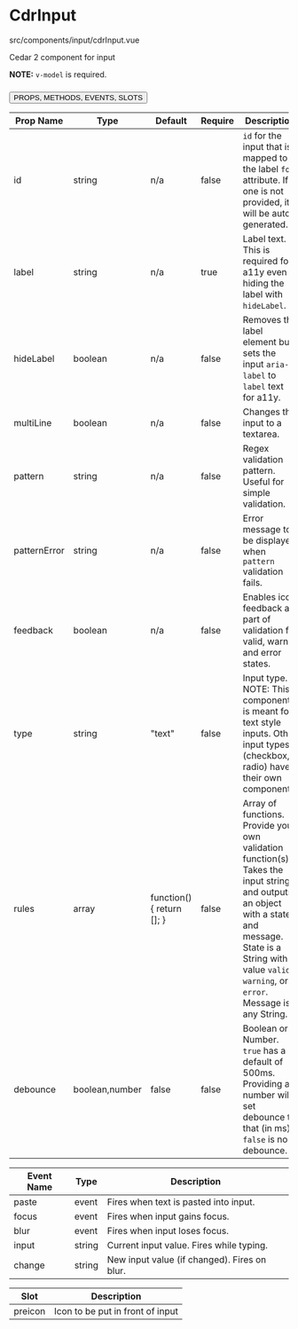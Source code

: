 # <span class="display-name">CdrInput</span>


<span class="file">src/components/input/cdrInput.vue<span>


Cedar 2 component for input

**NOTE:** `v-model` is required.

### <button class='title'>PROPS, METHODS, EVENTS, SLOTS</button>

Prop Name | Type | Default | Require | Description
--- | --- | --- | --- | ---
id | string | n/a | false | `id` for the input that is mapped to the label `for` attribute. If one is not provided, it will be auto generated.
label | string | n/a | true | Label text. This is required for a11y even if hiding the label with `hideLabel`.
hideLabel | boolean | n/a | false | Removes the label element but sets the input `aria-label` to `label` text for a11y.
multiLine | boolean | n/a | false | Changes the input to a textarea.
pattern | string | n/a | false | Regex validation pattern. Useful for simple validation.
patternError | string | n/a | false | Error message to be displayed when `pattern` validation fails.
feedback | boolean | n/a | false | Enables icon feedback as part of validation for valid, warn, and error states.
type | string | "text" | false | Input type. NOTE: This component is meant for text style inputs. Other input types (checkbox, radio) have their own components.
rules | array | function() { return []; } | false | Array of functions. Provide your own validation function(s). Takes the input string and outputs an object with a state and message. State is a String with value `valid`, `warning`, or `error`. Message is any String.
debounce | boolean,number | false | false | Boolean or Number. `true` has a default of 500ms. Providing a number will set debounce to that (in ms). `false` is no debounce.

Event Name | Type | Description
--- | --- | ---
paste | event | Fires when text is pasted into input.
focus | event | Fires when input gains focus.
blur | event | Fires when input loses focus.
input | string | Current input value. Fires while typing.
change | string | New input value (if changed). Fires on blur.

Slot | Description
--- | ---
preicon | Icon to be put in front of input
